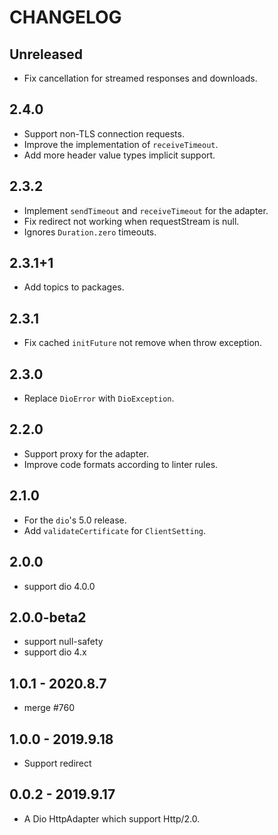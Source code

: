 # CHANGELOG

## Unreleased

- Fix cancellation for streamed responses and downloads.

## 2.4.0

- Support non-TLS connection requests.
- Improve the implementation of `receiveTimeout`.
- Add more header value types implicit support.

## 2.3.2

- Implement `sendTimeout` and `receiveTimeout` for the adapter.
- Fix redirect not working when requestStream is null.
- Ignores `Duration.zero` timeouts.

## 2.3.1+1

- Add topics to packages.

## 2.3.1

- Fix cached `initFuture` not remove when throw exception.

## 2.3.0

- Replace `DioError` with `DioException`.

## 2.2.0

- Support proxy for the adapter.
- Improve code formats according to linter rules.

## 2.1.0

- For the `dio`'s 5.0 release.
- Add `validateCertificate` for `ClientSetting`.

## 2.0.0

- support dio 4.0.0

## 2.0.0-beta2

- support null-safety
- support dio 4.x

## 1.0.1 - 2020.8.7

- merge #760

## 1.0.0 - 2019.9.18

- Support redirect

## 0.0.2 - 2019.9.17

- A Dio HttpAdapter which support Http/2.0.
